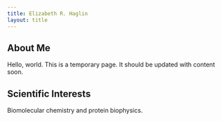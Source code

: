 ```yaml
---
title: Elizabeth R. Haglin
layout: title
---
```

## About Me
Hello, world.
This is a temporary page. It should be updated with content soon.

## Scientific Interests
Biomolecular chemistry and protein biophysics.
